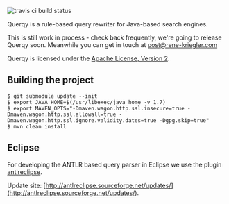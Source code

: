 ![travis ci build status](https://travis-ci.org/shopping24/querqy.png)

Querqy is a rule-based query rewriter for Java-based search engines.

This is still work in process - check back frequently, we're going to release Querqy soon. Meanwhile you can get in touch at post@rene-kriegler.com

Querqy is licensed under the [Apache License, Version 2](http://www.apache.org/licenses/LICENSE-2.0.html).

## Building the project

    $ git submodule update --init
    $ export JAVA_HOME=$(/usr/libexec/java_home -v 1.7)
    $ export MAVEN_OPTS="-Dmaven.wagon.http.ssl.insecure=true -Dmaven.wagon.http.ssl.allowall=true -Dmaven.wagon.http.ssl.ignore.validity.dates=true -Dgpg.skip=true"
    $ mvn clean install

## Eclipse

For developing the ANTLR based query parser in Eclipse we use the plugin [antlreclipse](http://antlreclipse.sourceforge.net).

Update site: [http://antlreclipse.sourceforge.net/updates/](http://antlreclipse.sourceforge.net/updates/).
